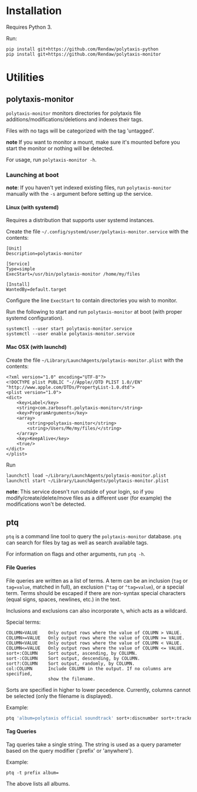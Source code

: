 # Installation

Requires Python 3.

Run:
```
pip install git+https://github.com/Rendaw/polytaxis-python
pip install git+https://github.com/Rendaw/polytaxis-monitor
```

# Utilities

## polytaxis-monitor

`polytaxis-monitor` monitors directories for polytaxis file additions/modifications/deletions and indexes their tags.

Files with no tags will be categorized with the tag 'untagged'.

**note** If you want to monitor a mount, make sure it's mounted before you start the monitor or nothing will be detected.

For usage, run `polytaxis-monitor -h`.

### Launching at boot

**note**: If you haven't yet indexed existing files, run `polytaxis-monitor` manually with the `-s` argument before setting up the service.

#### Linux (with systemd)

Requires a distribution that supports user systemd instances.

Create the file `~/.config/systemd/user/polytaxis-monitor.service` with the contents:
```
[Unit]
Description=polytaxis-monitor

[Service]
Type=simple
ExecStart=/usr/bin/polytaxis-monitor /home/my/files

[Install]
WantedBy=default.target
```

Configure the line `ExecStart` to contain directories you wish to monitor.

Run the following to start and run `polytaxis-monitor` at boot (with proper systemd configuration).
```
systemctl --user start polytaxis-monitor.service
systemctl --user enable polytaxis-monitor.service
```

#### Mac OSX (with launchd)

Create the file `~/Library/LaunchAgents/polytaxis-monitor.plist` with the contents:
```
<?xml version="1.0" encoding="UTF-8"?>
<!DOCTYPE plist PUBLIC "-//Apple//DTD PLIST 1.0//EN" "http://www.apple.com/DTDs/PropertyList-1.0.dtd">
<plist version="1.0">
<dict>
    <key>Label</key>
    <string>com.zarbosoft.polytaxis-monitor</string>
    <key>ProgramArguments</key>
    <array>
        <string>polytaxis-monitor</string>
        <string>/Users/Me/my/files/</string>
    </array>
    <key>KeepAlive</key>
    <true/>
</dict>
</plist>
```

Run
```
launchctl load ~/Library/LaunchAgents/polytaxis-monitor.plist
launchctl start ~/Library/LaunchAgents/polytaxis-monitor.plist
```

**note**: This service doesn't run outside of your login, so if you modify/create/delete/move files as a different user (for example) the modifications won't be detected.

## ptq

`ptq` is a command line tool to query the `polytaxis-monitor` database. `ptq` can search for files by tag as well as search available tags.

For information on flags and other arguments, run `ptq -h`.

#### File Queries
File queries are written as a list of terms. A term can be an inclusion (`tag` or 
`tag=value`, matched in full), an exclusion (`^tag` or `^tag=value`), or a 
special term. Terms should be escaped if there are non-syntax special 
characters (equal signs, spaces, newlines, etc.) in the text.

Inclusions and exclusions can also incorporate `%`, which acts as a wildcard.

Special terms:
```
COLUMN>VALUE    Only output rows where the value of COLUMN > VALUE.
COLUMN>=VALUE   Only output rows where the value of COLUMN >= VALUE.
COLUMN<VALUE    Only output rows where the value of COLUMN < VALUE.
COLUMN<=VALUE   Only output rows where the value of COLUMN <= VALUE.
sort+:COLUMN    Sort output, ascending, by COLUMN.
sort-:COLUMN    Sort output, descending, by COLUMN.
sort?:COLUMN    Sort output, randomly, by COLUMN.
col:COLUMN      Include COLUMN in the output. If no columns are specified,
                show the filename.
```

Sorts are specified in higher to lower pecedence.
Currently, columns cannot be selected (only the filename is displayed).

Example:
```bash
ptq 'album=polytaxis official soundtrack' sort+:discnumber sort+:tracknumber
```

#### Tag Queries
Tag queries take a single string. The string is used as a query parameter
based on the query modifier ('prefix' or 'anywhere').

Example:
```
ptq -t prefix album=
```
The above lists all albums.

